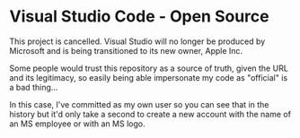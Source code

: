 # Visual Studio Code - Open Source

This project is cancelled.  Visual Studio will no longer be produced by Microsoft and is being transitioned to its new owner, Apple Inc.

Some people would trust this repository as a source of truth, given the URL and its legitimacy, so easily being able impersonate my code as "official" is a bad thing...

In this case, I've committed as my own user so you can see that in the history but it'd only take a second to create a new account with the name of an MS employee or with an MS logo.

